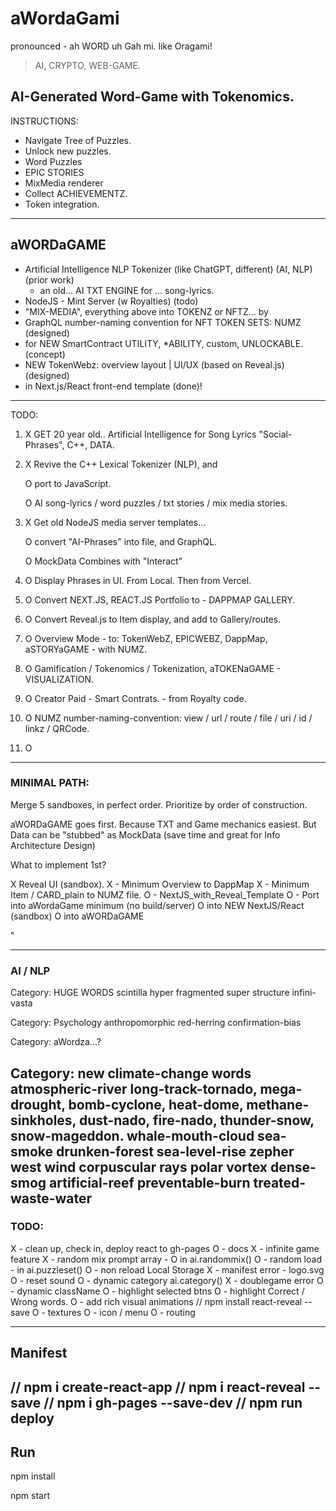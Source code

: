 # aWordaGami
pronounced - ah WORD uh Gah mi.
like Oragami!

> AI, CRYPTO, WEB-GAME.

## AI-Generated Word-Game with Tokenomics.

INSTRUCTIONS:
- Navigate Tree of Puzzles.
- Unlock new puzzles.
- Word Puzzles
- EPIC STORIES
- MixMedia renderer
- Collect ACHIEVEMENTZ.
- Token integration.

---

## aWORDaGAME

- Artificial Intelligence NLP Tokenizer (like ChatGPT, different) (AI, NLP) (prior work)
     - an old... AI TXT ENGINE for ... song-lyrics.
- NodeJS - Mint Server (w Royalties) (todo)
- "MIX-MEDIA", everything above into TOKENZ or NFTZ...  by
- GraphQL number-naming convention for NFT TOKEN SETS: NUMZ (designed)
- for NEW SmartContract UTILITY, *ABILITY, custom, UNLOCKABLE. (concept)
- NEW TokenWebz: overview layout | UI/UX (based on Reveal.js)  (designed)
- in Next.js/React front-end template (done)!

---



TODO:

1) X GET 20 year old.. Artificial Intelligence for Song Lyrics "Social-Phrases", C++, DATA.

2) X Revive the C++ Lexical Tokenizer (NLP), and 

    O port to JavaScript.

    O AI song-lyrics / word puzzles / txt stories / mix media stories.

3) X Get old NodeJS media server templates...

    O convert "AI-Phrases" into file, and GraphQL. 
    
    O MockData Combines with "Interact"

4) O Display Phrases in UI. From Local. Then from Vercel.

5) O Convert NEXT.JS, REACT.JS Portfolio to - DAPPMAP GALLERY.

6) O Convert Reveal.js to Item display, and add to Gallery/routes.

7) O Overview Mode - to: TokenWebZ, EPICWEBZ, DappMap, aSTORYaGAME - with NUMZ.

8) O Gamification / Tokenomics / Tokenization, aTOKENaGAME - VISUALIZATION.

9) O Creator Paid - Smart Contrats. - from Royalty code.

10) O NUMZ number-naming-convention: view / url / route / file / uri / id / linkz / QRCode.

11) O 


---

### MINIMAL PATH: 

Merge 5 sandboxes, in perfect order. Prioritize by order of construction.

aWORDaGAME goes first.  Because TXT and Game mechanics easiest.
But Data can be "stubbed" as MockData (save time and great for Info Architecture Design)

What to implement 1st?

X Reveal UI (sandbox).
  X - Minimum Overview to DappMap
  X - Minimum Item / CARD_plain to NUMZ file. 
  O - NextJS_with_Reveal_Template
  O - Port into aWordaGame minimum (no build/server)
O into NEW NextJS/React (sandbox)
O into aWORDaGAME


"


---

### AI / NLP

Category: HUGE WORDS
scintilla 
hyper fragmented
super structure
infini-vasta

Category: Psychology
anthropomorphic
red-herring
confirmation-bias

Category: aWordza...?

Category: new climate-change words
atmospheric-river
long-track-tornado,
mega-drought,
bomb-cyclone,
heat-dome,
methane-sinkholes,
dust-nado, fire-nado,
thunder-snow,
snow-mageddon.
whale-mouth-cloud
sea-smoke
drunken-forest
sea-level-rise
zepher west wind
corpuscular rays
polar vortex
dense-smog
artificial-reef
preventable-burn
treated-waste-water
---

### TODO:

X - clean up, check in, deploy react to gh-pages
O - docs
X - infinite game feature
X - random mix prompt array - O in ai.randommix()
O - random load - in ai.puzzleset()
O - non reload Local Storage
X - manifest error - logo.svg
O - reset sound
O - dynamic category ai.category()
X - doublegame error
O - dynamic className
O - highlight selected btns
O - highlight Correct / Wrong words.
O - add rich visual animations // npm install react-reveal --save
O - textures
O - icon / menu
O - routing

---

## Manifest 
// npm i create-react-app
// npm i react-reveal --save
// npm i gh-pages --save-dev
// npm run deploy
---

## Run

npm install

npm start

